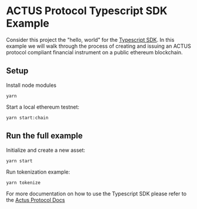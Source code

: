 # ACTUS Protocol Typescript SDK Example

Consider this project the "hello, world" for the [Typescript SDK](https://github.com/atpar/ap-monorepo). In this example we will walk through the process of creating and issuing an ACTUS protocol compliant financial instrument on a public ethereum blockchain.

## Setup

Install node modules

    yarn

Start a local ethereum testnet:

    yarn start:chain


## Run the full example

Initialize and create a new asset:

    yarn start

Run tokenization example:

    yarn tokenize
    

For more documentation on how to use the Typescript SDK please refer to the [Actus Protocol Docs](https://docs.actus-protocol.io/guides/getting-started)
